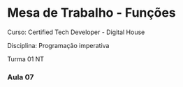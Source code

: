 <h1>Mesa de Trabalho - Funções</h1>

<p>Curso: Certified Tech Developer - Digital House</p>
<p>Disciplina: Programação imperativa</p>
<p>Turma 01 NT</p>
<h3>Aula 07</h3>
